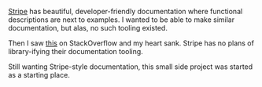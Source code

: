 [Stripe](www.stripe.com/api/docs) has beautiful, developer-friendly documentation where functional descriptions are next to examples.  I wanted to be able to make similar documentation, but alas, no such tooling existed.

Then I saw [this](http://stackoverflow.com/questions/28733235/stripe-api-documentation) on StackOverflow and my heart sank.  Stripe has no plans of library-ifying their documentation tooling.

Still wanting Stripe-style documentation, this small side project was started as a starting place.

